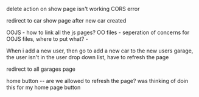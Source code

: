 delete action on show page isn't working CORS error

redirect to car show page after new car created

OOJS - how to link all the js pages? OO files
     - seperation of concerns for OOJS files, where to put what?
     -


When i add a new user, then go to add a new car to the new users garage, the user isn't in the user drop down list,
    have to refresh the page
    

redirect to all garages page 

home button -- are we allowed to refresh the page? was thinking of doin this for my home page button


